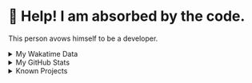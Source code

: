 # 🥺 Help! I am absorbed by the code. 

This person avows himself to be a developer.

<details>

<summary>My Wakatime Data</summary>

<!--START_SECTION:waka-->
![Lines of code](https://img.shields.io/badge/From%20Hello%20World%20I%27ve%20Written-8.8%20million%20lines%20of%20code-blue)

**🐱 My GitHub Data** 

> 📦 743.7 kB Used in GitHub's Storage 
 > 
> 🏆 1,635 Contributions in the Year 2023
 > 
> 🚫 Not Opted to Hire
 > 
> 📜 87 Public Repositories 
 > 
> 🔑 25 Private Repositories 
 > 
**I'm an Early 🐤** 

```text
🌞 Morning                1761 commits        ██████░░░░░░░░░░░░░░░░░░░   24.62 % 
🌆 Daytime                2923 commits        ██████████░░░░░░░░░░░░░░░   40.87 % 
🌃 Evening                2398 commits        ████████░░░░░░░░░░░░░░░░░   33.53 % 
🌙 Night                  70 commits          ░░░░░░░░░░░░░░░░░░░░░░░░░   00.98 % 
```
📅 **I'm Most Productive on Wednesday** 

```text
Monday                   822 commits         ███░░░░░░░░░░░░░░░░░░░░░░   11.49 % 
Tuesday                  1201 commits        ████░░░░░░░░░░░░░░░░░░░░░   16.79 % 
Wednesday                1282 commits        ████░░░░░░░░░░░░░░░░░░░░░   17.93 % 
Thursday                 997 commits         ███░░░░░░░░░░░░░░░░░░░░░░   13.94 % 
Friday                   1071 commits        ████░░░░░░░░░░░░░░░░░░░░░   14.97 % 
Saturday                 958 commits         ███░░░░░░░░░░░░░░░░░░░░░░   13.39 % 
Sunday                   821 commits         ███░░░░░░░░░░░░░░░░░░░░░░   11.48 % 
```


**I Mostly Code in Go** 

```text
Go                       32 repos            ████████░░░░░░░░░░░░░░░░░   32.99 % 
Python                   21 repos            █████░░░░░░░░░░░░░░░░░░░░   21.65 % 
TeX                      6 repos             ██░░░░░░░░░░░░░░░░░░░░░░░   06.19 % 
Swift                    3 repos             █░░░░░░░░░░░░░░░░░░░░░░░░   03.09 % 
Rust                     2 repos             █░░░░░░░░░░░░░░░░░░░░░░░░   02.06 % 
```




 Last Updated on 16/12/2023 01:16:28 UTC
<!--END_SECTION:waka-->

</details>

<details>
 
 <summary>My GitHub Stats</summary>

[![CDFMLR's github stats](https://github-readme-stats.vercel.app/api?username=cdfmlr&count_private=true&show_icons=true)](https://github.com/anuraghazra/github-readme-stats)
 
</details>

<details>

<summary>Known Projects</summary>

[![Star History Chart](https://api.star-history.com/svg?repos=cdfmlr/pyflowchart,cdfmlr/muvtuber,cdfmlr/crud,cdfmlr/murecom-verse-1,cdfmlr/murecom-intro&type=Date)](https://star-history.com/#cdfmlr/pyflowchart&cdfmlr/muvtuber&cdfmlr/crud&cdfmlr/murecom-verse-1&cdfmlr/murecom-intro&Date)

 </details>
